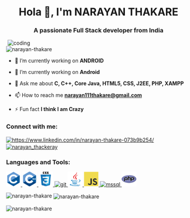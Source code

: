 <h1 align="center">Hola 👋, I'm NARAYAN THAKARE</h1>
<h3 align="center">A passionate Full Stack developer from India</h3>

<img align="right" alt="coding" width="500px" src="https://i.pinimg.com/originals/f5/36/01/f53601133f236d1cb167ac19f05a3d60.gif">


<p align="left"> <img src="https://komarev.com/ghpvc/?username=narayan-thakare&label=Profile%20views&color=0e75b6&style=flat" alt="narayan-thakare" /> </p>

- 🔭 I’m currently working on **ANDROID**

- 🌱 I’m currently working on  **Android**

- 💬 Ask me about **C, C++, Core Java, HTML5, CSS, J2EE, PHP, XAMPP**

- 📫 How to reach me **narayan111thakare@gmail.com**

- ⚡ Fun fact **I think I am Crazy**

<h3 align="left">Connect with me:</h3>
<p align="left">
<a href="https://linkedin.com/in/https://www.linkedin.com/in/narayan-thakare-073b9b254/" target="blank"><img align="center" src="https://raw.githubusercontent.com/rahuldkjain/github-profile-readme-generator/master/src/images/icons/Social/linked-in-alt.svg" alt="https://www.linkedin.com/in/narayan-thakare-073b9b254/" height="30" width="40" /></a>
<a href="https://instagram.com/narayan_thackeray" target="blank"><img align="center" src="https://raw.githubusercontent.com/rahuldkjain/github-profile-readme-generator/master/src/images/icons/Social/instagram.svg" alt="narayan_thackeray" height="30" width="40" /></a>
</p>

<h3 align="left">Languages and Tools:</h3>
<p align="left"> <a href="https://www.cprogramming.com/" target="_blank" rel="noreferrer"> <img src="https://raw.githubusercontent.com/devicons/devicon/master/icons/c/c-original.svg" alt="c" width="40" height="40"/> </a> <a href="https://www.w3schools.com/cpp/" target="_blank" rel="noreferrer"> <img src="https://raw.githubusercontent.com/devicons/devicon/master/icons/cplusplus/cplusplus-original.svg" alt="cplusplus" width="40" height="40"/> </a> <a href="https://www.w3schools.com/css/" target="_blank" rel="noreferrer"> <img src="https://raw.githubusercontent.com/devicons/devicon/master/icons/css3/css3-original-wordmark.svg" alt="css3" width="40" height="40"/> </a> <a href="https://git-scm.com/" target="_blank" rel="noreferrer"> <img src="https://www.vectorlogo.zone/logos/git-scm/git-scm-icon.svg" alt="git" width="40" height="40"/> </a> <a href="https://www.java.com" target="_blank" rel="noreferrer"> <img src="https://raw.githubusercontent.com/devicons/devicon/master/icons/java/java-original.svg" alt="java" width="40" height="40"/> </a> <a href="https://developer.mozilla.org/en-US/docs/Web/JavaScript" target="_blank" rel="noreferrer"> <img src="https://raw.githubusercontent.com/devicons/devicon/master/icons/javascript/javascript-original.svg" alt="javascript" width="40" height="40"/> </a> <a href="https://www.microsoft.com/en-us/sql-server" target="_blank" rel="noreferrer"> <img src="https://www.svgrepo.com/show/303229/microsoft-sql-server-logo.svg" alt="mssql" width="40" height="40"/> </a> <a href="https://www.php.net" target="_blank" rel="noreferrer"> <img src="https://raw.githubusercontent.com/devicons/devicon/master/icons/php/php-original.svg" alt="php" width="40" height="40"/> </a> </p>

<p><img align="left" src="https://github-readme-stats.vercel.app/api/top-langs?username=narayan-thakare&show_icons=true&locale=en&layout=compact" alt="narayan-thakare" /></p>

<p>&nbsp;<img align="center" src="https://github-readme-stats.vercel.app/api?username=narayan-thakare&show_icons=true&locale=en" alt="narayan-thakare" /></p>

<p><img align="center" src="https://github-readme-streak-stats.herokuapp.com/?user=narayan-thakare&" alt="narayan-thakare" /></p>
